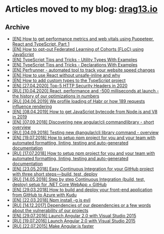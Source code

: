 # Articles moved to my blog: [drag13.io](https://drag13.io/)

## Archive
* [[EN] How to get performance metrics and web vitals using Puppeteer, React and TypeScript, Part 1](https://drag13.io/posts/react-performance-puppeteer-profile/index.html)
* [[EN] How to opt-out Federated Learning of Cohorts (FLoC) using JavaScript](https://drag13.io/posts/how-turn-off-floc-javascript/index.html)
* [[EN] TypeScript Tips and Tricks - Utility Types With Examples](https://drag13.io/posts/typescript-tricks-utility-examples/index.html)
* [[EN] TypeScript Tips and Tricks - Declarations With Examples](https://drag13.io/posts/typescript-tips-tricks-declarations/index.html)
* [[EN] Perfrunner - automated tool to track your website speed changes](https://drag13.io/posts/perfrunner-intro/index.html)
* [[EN] How to use React without unsafe-inline and why](https://drag13.io/posts/react-inline-runtimer-chunk/index.html)
* [[EN] How to add custom types to the TypeScript project](https://drag13.io/posts/custom-typings/index.html)
* [[EN] [27.04.2020] Top-5 HTTP Security Headers in 2020](https://medium.com/@drag13dev/top-5-http-security-headers-in-2020-c7a5c69e004a)
* [[RU] [10.04.2020] React, performance and -500 milliseconds at launch - the history of our optimizations in numbers](https://habr.com/ru/post/495984/)
* [[RU] [04.06.2019] We profile loading of Habr or how 189 requests influence rendering](https://habr.com/ru/post/454444/)
* [[EN] [08.04.2019] How to get JavaScript bytecode from Node.js and V8 in 2019](https://medium.com/@drag13dev/https-medium-com-drag13dev-how-to-get-javascript-bytecode-from-nodejs-7bd396805d30)
* [[EN] [07.09.2018] Discovering new angular/cli command library - short overview](https://medium.com/@drag13dev/https-medium-com-drag13dev-discovering-new-angular-cli-command-library-18fe62e0ffb0)
* [[RU] [04.09.2018] Testing new @angular/cli library command - overview](https://habr.com/post/422051/)
* [[EN] [19.07.2018] How to setup npm project for you and your team with automated formatting, linting, testing and auto-generated documentation](https://medium.com/@drag13dev/https-medium-com-drag13dev-how-to-setup-npm-project-for-you-and-your-team-a7de38e5a2f7)
* [[RU] [17.07.2018] How to setup npm project for you and your team with automated formatting, linting, testing and auto-generated documentation](https://habr.com/post/417429/)
* [[EN] [23.05.2018] Easy Continuous Integration for your GitHub project with three short steps — build, test, deploy](https://medium.com/@drag13dev/easy-continuous-integration-for-your-github-project-with-three-short-steps-build-test-deploy-2567c4091847)
* [[RU] [14.05.2018] Step by step Continuous Integration (build, test, deploy) setup for .NET Core WebApp + GitHub](https://habr.com/post/354682/)
* [[EN] [29.03.2018] How to build and deploy your front-end application from GitHub to Azure with Kudu](https://medium.com/@drag13dev/how-to-sync-your-github-repository-and-azure-40bdb564d788)
* [[EN] [22.03.2018] Npm install -g is evil](https://medium.com/@drag13dev/npm-install-g-is-evil-b07c7e3325bf)
* [[RU] [14.12.2017] Dependencies of our dependencies or a few words about the vulnerability of our projects](https://habrahabr.ru/post/344606/)
* [[EN] [29.07.2016] Launch Angular 2.0 with Visual Studio 2015](https://www.infopulse.com/blog/using-angular-2-in-visual-studio-2015-tutorial/)
* [[RU] [19.07.2016] Launch Angular 2.0 with Visual Studio 2015](https://habrahabr.ru/company/infopulse/blog/305818/)
* [[RU] [22.07.2015] Make Angular.js faster](https://habrahabr.ru/company/infopulse/blog/262389/)
